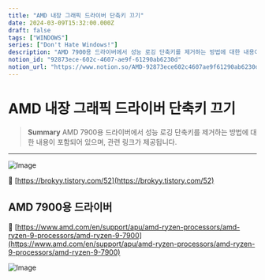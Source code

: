 ```yaml
---
title: "AMD 내장 그래픽 드라이버 단축키 끄기"
date: 2024-03-09T15:32:00.000Z
draft: false
tags: ["WINDOWS"]
series: ["Don't Hate Windows!"]
description: "AMD 7900용 드라이버에서 성능 로깅 단축키를 제거하는 방법에 대한 내용이 포함되어 있으며, 관련 링크가 제공됩니다."
notion_id: "92873ece-602c-4607-ae9f-61290ab6230d"
notion_url: "https://www.notion.so/AMD-92873ece602c4607ae9f61290ab6230d"
---
```


# AMD 내장 그래픽 드라이버 단축키 끄기

> **Summary**
> AMD 7900용 드라이버에서 성능 로깅 단축키를 제거하는 방법에 대한 내용이 포함되어 있으며, 관련 링크가 제공됩니다.

---

![Image](https://prod-files-secure.s3.us-west-2.amazonaws.com/09ccd4d5-876c-4bba-bbdf-cc77a0a11257/d74b5b85-7917-4e38-8852-c8ec120964f9/Untitled.png?X-Amz-Algorithm=AWS4-HMAC-SHA256&X-Amz-Content-Sha256=UNSIGNED-PAYLOAD&X-Amz-Credential=ASIAZI2LB466YQ4EUBM7%2F20250724%2Fus-west-2%2Fs3%2Faws4_request&X-Amz-Date=20250724T115753Z&X-Amz-Expires=3600&X-Amz-Security-Token=IQoJb3JpZ2luX2VjEAMaCXVzLXdlc3QtMiJIMEYCIQCqFPG6wjW74gzgFfvfKZqG%2F7EeCBFZE81MQ%2BUpbeFygwIhAPv1GNLQbRzLJaT%2BtQh6%2Fl4jicP%2FJV0n0LWetSVrCePXKv8DCCwQABoMNjM3NDIzMTgzODA1IgwRml2xLKpLWFRCY3kq3APZoCHo1OJ%2BtwlO112wijvUx7lPsq75joyIPpFBL9TQa9mnXVk56MCf%2BMASjuzzhs9U2fxhlRg21iUyeZwcM%2B4XmW2p3IeZTjGogcgIHog02XQIJKMXZ%2BI41s%2FIAFZ6ERtQkulvI6o9oUkOmwYRHvnQoYJF%2BmAcaltecXR2rcWf4nou7ilKr%2BLSKTUveFByPt6iq4AU5Bot4%2F2LumiGMkPHtqtfjxSNCqJqMNQCi0JLBpfCcvd2lxbDNKAwmbzhus7j5cngQihqA6MZQkmUOVsIz5a4HQw%2FFuIwxCwOuIYR%2F%2F5vZvqfcezjioCv2%2FLDdnWj0g3btCP%2Fyr5su6EAZ2ImTXUZB%2Fq7O%2Fer3F22nsr7ZpcFHOGvA4%2B4YtJ%2BIi%2FSpSw4Yv3wGAHPbmhPF70615ucUoBxTCbcOq%2FLE8wLqrzIsjX50yeXPAurguIQwPemmJi%2B7mZ0BtifUpdtn5cchCpOI28I02%2B6MLj2p88nphMVg9im%2BfRK5YmUdnLIwnwBinsyr%2F4iRHiL7judvBAshDQq%2Fhtx9Ybd9rgJ0%2BS5vrT9G%2FaXR96kRuoWtldfibabJ%2Ba%2B0iGkYCOtyFx6vBBQcufpbaACPE2UkuJ6FTdqoFt2jO4yuWbFDa4swuY0vDDKm4jEBjqkAVi5CBHNEf%2BPwh%2FfoAKp8y9ptPfIoqHaBg%2BDpDZUs0NNuFAGGEJYmBnEQ%2FufHNZXUm2iA8atDsGCt3%2Bu3Wbolq4brzf%2FDPhO5rTYO3RPinDYVYcPRpFy0o%2B58vbcAMHyrGGb0mF3EwssS7%2BCUe0VaLXQVEpPe0mKLsbmbaNDAvGsQ2I1EIDhED4jEG67WpPYUtRHJA5xvpvjW1OvsLiUzxj%2BZO%2FS&X-Amz-Signature=ca92370bb744cc5ee354393c20278327fa21542ab658e2822c10a38e789c6046&X-Amz-SignedHeaders=host&x-amz-checksum-mode=ENABLED&x-id=GetObject)

🔗 [https://brokyy.tistory.com/52](https://brokyy.tistory.com/52)

## AMD 7900용 드라이버

🔗 [https://www.amd.com/en/support/apu/amd-ryzen-processors/amd-ryzen-9-processors/amd-ryzen-9-7900](https://www.amd.com/en/support/apu/amd-ryzen-processors/amd-ryzen-9-processors/amd-ryzen-9-7900)

![Image](https://prod-files-secure.s3.us-west-2.amazonaws.com/09ccd4d5-876c-4bba-bbdf-cc77a0a11257/597a474d-ada4-432b-93d4-54d9c3ac1d19/Untitled.png?X-Amz-Algorithm=AWS4-HMAC-SHA256&X-Amz-Content-Sha256=UNSIGNED-PAYLOAD&X-Amz-Credential=ASIAZI2LB466YQ4EUBM7%2F20250724%2Fus-west-2%2Fs3%2Faws4_request&X-Amz-Date=20250724T115753Z&X-Amz-Expires=3600&X-Amz-Security-Token=IQoJb3JpZ2luX2VjEAMaCXVzLXdlc3QtMiJIMEYCIQCqFPG6wjW74gzgFfvfKZqG%2F7EeCBFZE81MQ%2BUpbeFygwIhAPv1GNLQbRzLJaT%2BtQh6%2Fl4jicP%2FJV0n0LWetSVrCePXKv8DCCwQABoMNjM3NDIzMTgzODA1IgwRml2xLKpLWFRCY3kq3APZoCHo1OJ%2BtwlO112wijvUx7lPsq75joyIPpFBL9TQa9mnXVk56MCf%2BMASjuzzhs9U2fxhlRg21iUyeZwcM%2B4XmW2p3IeZTjGogcgIHog02XQIJKMXZ%2BI41s%2FIAFZ6ERtQkulvI6o9oUkOmwYRHvnQoYJF%2BmAcaltecXR2rcWf4nou7ilKr%2BLSKTUveFByPt6iq4AU5Bot4%2F2LumiGMkPHtqtfjxSNCqJqMNQCi0JLBpfCcvd2lxbDNKAwmbzhus7j5cngQihqA6MZQkmUOVsIz5a4HQw%2FFuIwxCwOuIYR%2F%2F5vZvqfcezjioCv2%2FLDdnWj0g3btCP%2Fyr5su6EAZ2ImTXUZB%2Fq7O%2Fer3F22nsr7ZpcFHOGvA4%2B4YtJ%2BIi%2FSpSw4Yv3wGAHPbmhPF70615ucUoBxTCbcOq%2FLE8wLqrzIsjX50yeXPAurguIQwPemmJi%2B7mZ0BtifUpdtn5cchCpOI28I02%2B6MLj2p88nphMVg9im%2BfRK5YmUdnLIwnwBinsyr%2F4iRHiL7judvBAshDQq%2Fhtx9Ybd9rgJ0%2BS5vrT9G%2FaXR96kRuoWtldfibabJ%2Ba%2B0iGkYCOtyFx6vBBQcufpbaACPE2UkuJ6FTdqoFt2jO4yuWbFDa4swuY0vDDKm4jEBjqkAVi5CBHNEf%2BPwh%2FfoAKp8y9ptPfIoqHaBg%2BDpDZUs0NNuFAGGEJYmBnEQ%2FufHNZXUm2iA8atDsGCt3%2Bu3Wbolq4brzf%2FDPhO5rTYO3RPinDYVYcPRpFy0o%2B58vbcAMHyrGGb0mF3EwssS7%2BCUe0VaLXQVEpPe0mKLsbmbaNDAvGsQ2I1EIDhED4jEG67WpPYUtRHJA5xvpvjW1OvsLiUzxj%2BZO%2FS&X-Amz-Signature=7e806668370783830ac4181a4384daf654e7da25cc96791c8e664ab3d060fa9d&X-Amz-SignedHeaders=host&x-amz-checksum-mode=ENABLED&x-id=GetObject)

